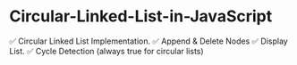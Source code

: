 # Circular-Linked-List-in-JavaScript

✅ Circular Linked List Implementation. 
✅ Append & Delete Nodes
✅ Display List.
✅ Cycle Detection (always true for circular lists)
